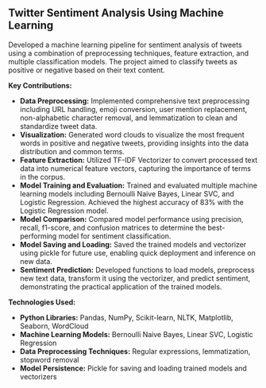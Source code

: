 

## Twitter Sentiment Analysis Using Machine Learning 

Developed a machine learning pipeline for sentiment analysis of tweets using a combination of preprocessing techniques, feature extraction, and multiple classification models. The project aimed to classify tweets as positive or negative based on their text content.

**Key Contributions:**
- **Data Preprocessing:** Implemented comprehensive text preprocessing including URL handling, emoji conversion, user mention replacement, non-alphabetic character removal, and lemmatization to clean and standardize tweet data.
- **Visualization:** Generated word clouds to visualize the most frequent words in positive and negative tweets, providing insights into the data distribution and common terms.
- **Feature Extraction:** Utilized TF-IDF Vectorizer to convert processed text data into numerical feature vectors, capturing the importance of terms in the corpus.
- **Model Training and Evaluation:** Trained and evaluated multiple machine learning models including Bernoulli Naive Bayes, Linear SVC, and Logistic Regression. Achieved the highest accuracy of 83% with the Logistic Regression model.
- **Model Comparison:** Compared model performance using precision, recall, f1-score, and confusion matrices to determine the best-performing model for sentiment classification.
- **Model Saving and Loading:** Saved the trained models and vectorizer using pickle for future use, enabling quick deployment and inference on new data.
- **Sentiment Prediction:** Developed functions to load models, preprocess new text data, transform it using the vectorizer, and predict sentiment, demonstrating the practical application of the trained models.

**Technologies Used:**
- **Python Libraries:** Pandas, NumPy, Scikit-learn, NLTK, Matplotlib, Seaborn, WordCloud
- **Machine Learning Models:** Bernoulli Naive Bayes, Linear SVC, Logistic Regression
- **Data Preprocessing Techniques:** Regular expressions, lemmatization, stopword removal
- **Model Persistence:** Pickle for saving and loading trained models and vectorizers

